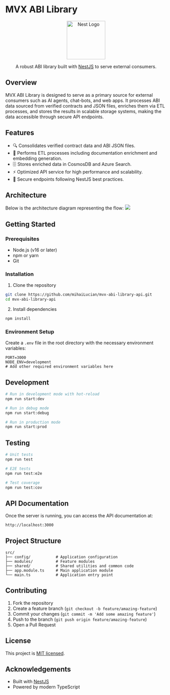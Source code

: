 # MVX ABI Library

<p align="center">
  <img src="https://nestjs.com/img/logo-small.svg" width="120" alt="Nest Logo" />
</p>

<p align="center">
  A robust ABI library built with <a href="http://nestjs.com" target="_blank">NestJS</a> to serve external consumers.
</p>

## Overview

MVX ABI Library is designed to serve as a primary source for external consumers such as AI agents, chat-bots, and web apps. It processes ABI data sourced from verified contracts and JSON files, enriches them via ETL processes, and stores the results in scalable storage systems, making the data accessible through secure API endpoints.

## Features

- 🔍 Consolidates verified contract data and ABI JSON files.
- 🔧 Performs ETL processes including documentation enrichment and embedding generation.
- 🗄️ Stores enriched data in CosmosDB and Azure Search.
- ⚡ Optimized API service for high performance and scalability.
- 🔐 Secure endpoints following NestJS best practices.

## Architecture

Below is the architecture diagram representing the flow:
![](https://app.eraser.io/workspace/CnSpn47tfZm139zadObJ/preview?elements=brloMcOl6JhFOSoOyc1cdQ&type=embed)

## Getting Started

### Prerequisites

- Node.js (v16 or later)
- npm or yarn
- Git

### Installation

1. Clone the repository

```bash
git clone https://github.com/mihaiLucian/mvx-abi-library-api.git
cd mvx-abi-library-api
```

2. Install dependencies

```bash
npm install
```

### Environment Setup

Create a `.env` file in the root directory with the necessary environment variables:

```
PORT=3000
NODE_ENV=development
# Add other required environment variables here
```

## Development

```bash
# Run in development mode with hot-reload
npm run start:dev

# Run in debug mode
npm run start:debug

# Run in production mode
npm run start:prod
```

## Testing

```bash
# Unit tests
npm run test

# E2E tests
npm run test:e2e

# Test coverage
npm run test:cov
```

## API Documentation

Once the server is running, you can access the API documentation at:

```
http://localhost:3000
```

## Project Structure

```
src/
├── config/           # Application configuration
├── modules/          # Feature modules
├── shared/           # Shared utilities and common code
├── app.module.ts     # Main application module
└── main.ts           # Application entry point
```

## Contributing

1. Fork the repository
2. Create a feature branch (`git checkout -b feature/amazing-feature`)
3. Commit your changes (`git commit -m 'Add some amazing feature'`)
4. Push to the branch (`git push origin feature/amazing-feature`)
5. Open a Pull Request

## License

This project is [MIT licensed](LICENSE).

## Acknowledgements

- Built with [NestJS](https://nestjs.com/)
- Powered by modern TypeScript
